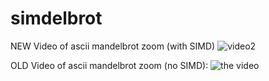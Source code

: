 
# simdelbrot

NEW Video of ascii mandelbrot zoom (with SIMD)
![video2](./SIMDbrot.gif)

OLD Video of ascii mandelbrot zoom (no SIMD):
![the video](./asciibrot.gif)

